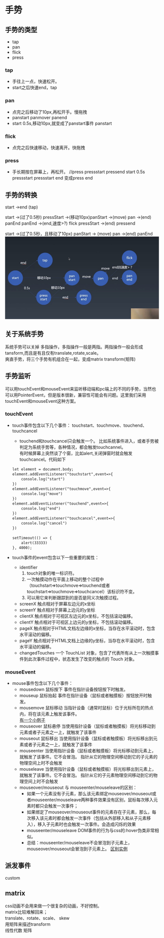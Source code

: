 # 手势
## 手势的类型
- tap
- pan
- flick
- press
### tap
- 手往上一点，快速松开。  
- start之后快速end，tap
### pan
- 点完之后移动了10px,再松开手。慢拖拽
- panstart panmover panend
- start 0.5s,移动10px,就变成了panstart事件
panstart
### flick
- 点完之后快速移动，快速离开。快拖拽
### press
- 手长期按在屏幕上，再松开。
//press pressstart pressend
start 0.5s pressstart
pressstart end 变成press end
## 手势的转换
start ->end  (tap)

start ->(过了0.5秒) pressStart  ->(移动10px)panStart ->(move) pan ->(end) panEnd
panEnd ->(end,速度>?) flick
pressStart ->(end) pressend

start ->(过了0.5秒，且移动了10px) panStart -> (move) pan ->(end) panEnd
![手势图](./shoushitu.jpg)

## 关于系统手势
系统手势可以关掉
多指操作，多指操作一般是两指。两指操作一般会形成tansform,而且是有且仅有translate,rotate,scale。  
爽直手势，将三个手势有机组合在一起，变成matrix transform(矩阵)


## 手势监听
可以用touchEvent和mouseEvent来监听移动端和pc端上的不同的手势，当然也可以用PointerEvent，但是版本很新，兼容性可能会有问题。这里我们采用touchEvent和mouseEvent这种方案。
### touchEvent
- touch事件包含以下几个事件：
    touchstart、touchmove、touchend、touchcancel
    - touchend和touchcancel只会触发一个。
    比如系统事件进入，或者手势被判定为系统手势等，各种情况，都会触发touchcannel。  
    有时候屏幕上突然谈了个窗，比如alert,关闭弹窗时就会触发touchcancel。代码如下  
    ```
    let element = document.body;
    element.addEventListener("touchstart",event=>{
        console.log("start")
    })
    element.addEventListener("touchmove",event=>{
        console.log("move")
    })
    element.addEventListener("touchend",event=>{
        console.log("end")
    })
    element.addEventListener("touchcancel",event=>{
        console.log("cancel")
    })

    setTimeout(() => {
        alert(33333)
    }, 4000);
    ```

- touch事件的event包含以下一些重要的属性：
    - identifier
        1. touch对象的唯一标识符。
        2. 一次触摸动作在平面上移动的整个过程中（touchstart=>touchmove=>touchend或者touchstart=>touchmove=>touchcancel）该标识符不变。
        3. 可以用它来判断跟踪到的是否是同义次触摸过程。
    - screenX
        触点相对于屏幕左边元的x坐标
    - screenY
        触点相对于屏幕上边元的y坐标
    - clientX
        触点相对于可视区左边元的x坐标，不包括滚动偏移。
    - clientY
        触点相对于可视区上边元的y坐标，不包括滚动偏移。
    - pageX
        触点相对于HTML文档左边缘的x坐标，当存在水平滚动时，包含水平滚动的偏移。
    - pageY
        触点相对于HTML文档上边缘的y坐标，当存在水平滚动时，包含水平滚动的偏移。
    - changedTouches
        一个 TouchList 对象，包含了代表所有从上一次触摸事件到此次事件过程中，状态发生了改变的触点的 Touch 对象。
### mouseEvent
- mouse事件包含以下几个事件：
    - mousedown 鼠标按下
        事件在指针设备按钮按下时触发。
    - mouseup 鼠标抬起
        事件在指针设备（鼠标或者触摸板）按钮放开时触发。
    - mousemove 鼠标移动
        当指针设备（通常时鼠标）位于光标所在的热点内，将在该元素上触发该事件。  
        [有一个小例子](https://developer.mozilla.org/en-US/docs/Web/API/Element/mouseup_event)
    - mouseover 鼠标悬停
        当使用指针设备（鼠标或者触摸板）将光标移动到元素或者子元素之一上，就触发了该事件
    - mouseout 鼠标移出
        当使用指针设备（鼠标或者触摸板）将光标移出到元素或者子元素之一上，就触发了该事件
    - mouseenter
        当使用指针设备（鼠标或者触摸板）将光标移动到元素上，就触发了该事件。它不会冒泡。
        指针从它的物理空间移动到它的子元素的物理空间上时不会触发
    - mouseleave
        当使用指针设备（鼠标或者触摸板）将光标移出到元素上，就触发了该事件。它不会冒泡。
        指针从它的子元素物理空间移动到它的物理空间上时不会触发
    - mouseover/mouseout 与 mouseenter/mouseleave的区别：
        - 如果一个元素没有子元素，那么该元素绑定mouseover/mouseout或者mouseenter/mouseleave两种事件效果没有区别，鼠标每次移入元素时都只会触发一次事件；
        - 如果绑定了mouseover/mouseout事件的元素存在子元素，那么，每次移入该元素时都会触发一次事件（包括从外部移入和从子元素移入），移入子元素时也会触发一次事件。会造成闪烁的效果
        - mouseenter/mouseleave DOM事件的行为与css的:hover伪类非常相似。
        - 总结：mouseenter/mouseleave不会冒泡到子元素上，mouseover/mouseout会冒泡到子元素上。
        [区别实例](https://developer.mozilla.org/en-US/docs/Web/API/Element/mouseover_event)



## 派发事件
custom



## matrix
css动画不会用来做一个很复杂的动画，不好控制。  
matrix比较难解回来；  
translate、rotate、scale、 skew  
用矩阵来描述transform  
线性代数 矩阵  


